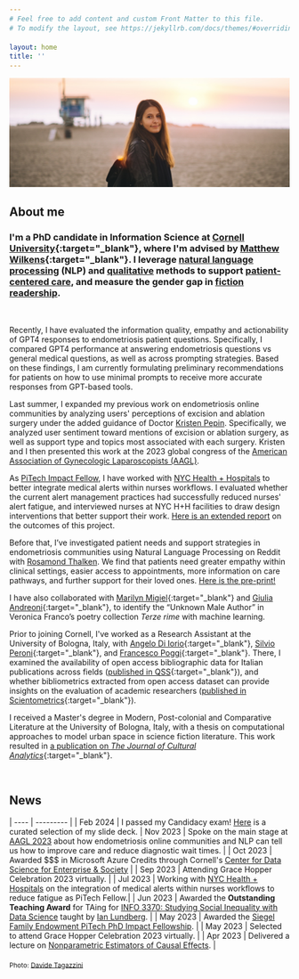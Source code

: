 ```yaml
---
# Feel free to add content and custom Front Matter to this file.
# To modify the layout, see https://jekyllrb.com/docs/themes/#overriding-theme-defaults

layout: home
title: ''
---
```


![A picture of myself at Venice Beach, LA at sunset](/assets/DSC04289%201.png)

## About me

### I'm a PhD candidate in Information Science at [Cornell University](http://infosci.cornell.edu/){:target="_blank"}, where I'm advised by [Matthew Wilkens](https://mattwilkens.com/){:target="_blank"}. I leverage  <u>natural language processing</u> (NLP) and <u>qualitative</u> methods to support <u>patient-centered care</u>, and measure the gender gap in <u>fiction readership</u>. 

<br/>

Recently, I have evaluated the information quality, empathy and actionability of GPT4 responses to endometriosis patient questions. Specifically, I compared GPT4 performance at answering endometriosis questions vs general medical questions, as well as across prompting strategies. Based on these findings, I am currently formulating preliminary recommendations for patients on how to use minimal prompts to receive more accurate responses from GPT-based tools.

 Last summer, I expanded my previous work on endometriosis online communities by analyzing users' perceptions of excision and ablation surgery under the added guidance of Doctor [Kristen Pepin](https://weillcornell.org/kristen-pepin-md-phd). Specifically, we analyzed user sentiment toward mentions of excision or ablation surgery, as well as support type and topics most associated with each surgery. Kristen and I then presented this work at the 2023 global congress of the [American Association of Gynecologic Laparoscopists (AAGL)](aagl.org).

As [PiTech Impact Fellow](https://www.pi.tech.cornell.edu/), I have worked with [NYC Health + Hospitals](https://www.nychealthandhospitals.org/) to better integrate medical alerts within nurses workflows. I evaluated whether the current alert management practices had successfully reduced nurses' alert fatigue, and interviewed nurses at NYC H+H facilities to draw design interventions that better support their work. [Here is an extended report](https://www.pi.tech.cornell.edu/spotlight/federica) on the outcomes of this project.

Before that, I’ve investigated patient needs and support strategies in endometriosis communities using Natural Language Processing on Reddit with [Rosamond Thalken](https://rosamondthalken.com/). We find that patients need greater empathy within clinical settings, easier access to appointments, more information on care pathways, and further support for their loved ones. [Here is the pre-print!](https://doi.org/10.1101/2024.02.27.24303445)

I have also collaborated with [Marilyn Migiel](https://romancestudies.cornell.edu/marilyn-migiel){:target="_blank"} and [Giulia Andreoni](https://romancestudies.cornell.edu/giulia-andreoni){:target="_blank"}, to identify the “Unknown Male Author” in Veronica Franco’s poetry collection *Terze rime* with machine learning.

Prior to joining Cornell, I've worked as a Research Assistant at the University of Bologna, Italy, with [Angelo Di Iorio](https://www.unibo.it/sitoweb/angelo.diiorio/en){:target="_blank"}, [Silvio Peroni](https://essepuntato.it/){:target="_blank"}, and [Francesco Poggi](http://personale.unimore.it/rubrica/dettaglio/fpoggi){:target="_blank"}. There, I examined the availability of open access bibliographic data for Italian publications across fields ([published in QSS](https://doi.org/10.1162/qss_a_00203){:target="_blank"}), and whether bibliometrics extracted from open access dataset can provide insights on the evaluation of academic researchers ([published in Scientometrics](https://doi.org/10.1007/s11192-022-04581-6){:target="_blank"}).

I received a Master's degree in Modern, Post-colonial and Comparative Literature at the University of Bologna, Italy, with a thesis on computational approaches to model urban space in science fiction literature. This work resulted in [a publication on _The Journal of Cultural Analytics_](https://doi.org/10.22148/001c.18120){:target="_blank"}.

<br/>

## News

| ---- | --------- |
| Feb 2024 | I passed my Candidacy exam! [Here](https://docs.google.com/presentation/d/1d8zZYhmgq5dP2t8_t4Q6VfFyfcWX_lwrm8XsXvXeulo/edit?usp=sharing) is a curated selection of my slide deck.
| Nov 2023 | Spoke on the main stage at [AAGL 2023](https://congress.aagl.org/) about how endometriosis online communities and NLP can tell us how to improve care and reduce diagnostic wait times. |
| Oct 2023 | Awarded $$$ in Microsoft Azure Credits through Cornell's [Center for Data Science for Enterprise & Society](https://datasciencecenter.cornell.edu/) |
| Sep 2023 | Attending Grace Hopper Celebration 2023 virtually. |
| Jul 2023 | Working with [NYC Health + Hospitals](https://www.nychealthandhospitals.org/) on the integration of medical alerts within nurses workflows to reduce fatigue as PiTech Fellow.|
| Jun 2023 | Awarded the **Outstanding Teaching Award** for TAing for [INFO 3370: Studying Social Inequality with Data Science](https://info3370.github.io/) taught by [Ian Lundberg](https://www.ianlundberg.org/). |
| May 2023 | Awarded the [Siegel Family Endowment PiTech PhD Impact Fellowship](https://www.pi.tech.cornell.edu/). |
| May 2023 | Selected to attend Grace Hopper Celebration 2023 virtually. |
| Apr 2023 | Delivered a lecture on [Nonparametric Estimators of Causal Effects](https://info3370.github.io/sp23/lessonplans/8c/). |


<sub>Photo: [Davide Tagazzini](https://www.instagram.com/tagazd/)</sub>